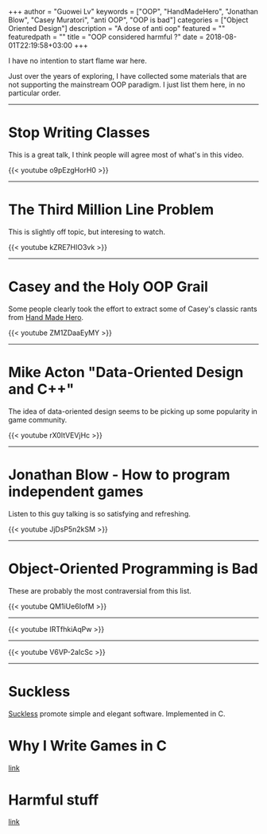 +++
author = "Guowei Lv"
keywords = ["OOP", "HandMadeHero", "Jonathan Blow", "Casey Muratori", "anti OOP", "OOP is bad"]
categories = ["Object Oriented Design"]
description = "A dose of anti oop"
featured = ""
featuredpath = ""
title = "OOP considered harmful ?"
date = 2018-08-01T22:19:58+03:00
+++

I have no intention to start flame war here.

Just over the years of exploring, I have collected some materials that are not supporting the mainstream OOP paradigm. I just list them here, in no particular order.

<hr />

# Stop Writing Classes

This is a great talk, I think people will agree most of what's in this video.

{{< youtube o9pEzgHorH0 >}}

<hr />

# The Third Million Line Problem

This is slightly off topic, but interesing to watch.

{{< youtube kZRE7HIO3vk >}}

<hr />


# Casey and the Holy OOP Grail

Some people clearly took the effort to extract some of Casey's classic rants from [Hand Made Hero](https://handmadehero.org/).

{{< youtube ZM1ZDaaEyMY >}}

<hr />

# Mike Acton "Data-Oriented Design and C++"

The idea of data-oriented design seems to be picking up some popularity in game community.

{{< youtube rX0ItVEVjHc >}}

<hr />

# Jonathan Blow - How to program independent games

Listen to this guy talking is so satisfying and refreshing.

{{< youtube JjDsP5n2kSM >}}

<hr />

# Object-Oriented Programming is Bad

These are probably the most contraversial from this list.

{{< youtube QM1iUe6IofM >}}

<hr />

{{< youtube IRTfhkiAqPw >}}

<hr />

{{< youtube V6VP-2aIcSc >}}

<hr />

# Suckless

[Suckless](https://suckless.org/) promote simple and elegant software. Implemented in C.

# Why I Write Games in C

[link](https://jonathanwhiting.com/writing/blog/games_in_c/)

# Harmful stuff

[link](http://harmful.cat-v.org/software/OO_programming/)
